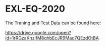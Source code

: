 # EXL-EQ-2020
The Traning and Test Data can be found here:

https://drive.google.com/open?id=1rRGzaKnzjfM8qhbEcJR9Mao7QEzdOtBA
